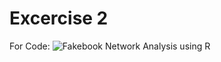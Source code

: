 # Excercise 2

For Code:
![Fakebook Network Analysis using R](./Ex2_Network_Analysis_Syed_Ammad_Sohail.Rmd)


